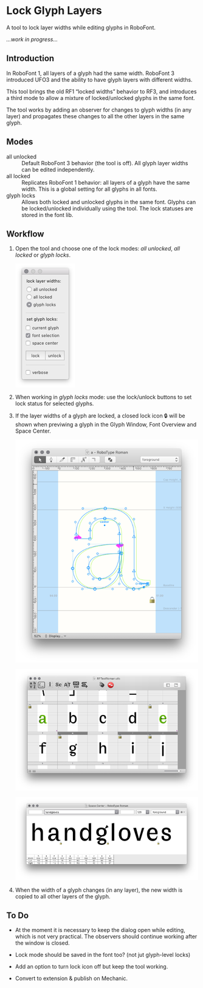 Lock Glyph Layers
=================

A tool to lock layer widths while editing glyphs in RoboFont.

*…work in progress…*

Introduction
------------

In RoboFont 1, all layers of a glyph had the same width. RoboFont 3 introduced UFO3 and the ability to have glyph layers with different widths.

This tool brings the old RF1 “locked widths” behavior to RF3, and introduces a third mode to allow a mixture of locked/unlocked glyphs in the same font.

The tool works by adding an observer for changes to glyph widths (in any layer) and propagates these changes to all the other layers in the same glyph.

Modes
-----

<dl>
<dt>all unlocked
<dd>Default RoboFont 3 behavior (the tool is off). All glyph layer widths can be edited independently.

<dt>all locked
<dd>Replicates RoboFont 1 behavior: all layers of a glyph have the same width. This is a global setting for all glyphs in all fonts.

<dt>glyph locks
<dd>Allows both locked and unlocked glyphs in the same font. Glyphs can be locked/unlocked individually using the tool. The lock statuses are stored in the font lib.
</dl>

Workflow
--------

1. Open the tool and choose one of the lock modes: *all unlocked*, *all locked* or *glyph locks*.

    ![](imgs/settings.png)

2. When working in *glyph locks* mode: use the lock/unlock buttons to set lock status for selected glyphs.

3. If the layer widths of a glyph are locked, a closed lock icon 🔒 will be shown when previwing a glyph in the Glyph Window, Font Overview and Space Center.

    ![](imgs/glyph-window.png)

    ![](imgs/font-overview.png)

    ![](imgs/space-center.png)

3. When the width of a glyph changes (in any layer), the new width is copied to all other layers of the glyph.

To Do
-----

- At the moment it is necessary to keep the dialog open while editing, which is not very practical. The observers should continue working after the window is closed.

- Lock mode should be saved in the font too? (not jut glyph-level locks)

- Add an option to turn lock icon off but keep the tool working.

- Convert to extension & publish on Mechanic.

